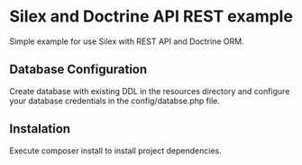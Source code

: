 # Silex and Doctrine API REST example
Simple example for use Silex with REST API and Doctrine ORM.

## Database Configuration
Create database with existing DDL in the resources directory and configure your database credentials in the config/databse.php file.

## Instalation
Execute composer install to install project dependencies.




